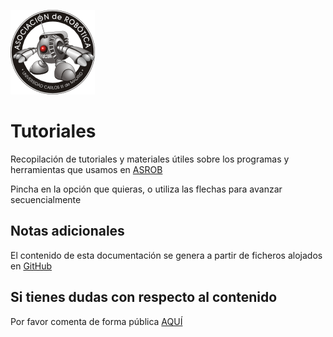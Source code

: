 [![asrob-uc3m logo](assets/asrob-135x135.png)](http://asrob.uc3m.es)

# Tutoriales

Recopilación de tutoriales y materiales útiles sobre los programas y herramientas que usamos en [ASROB](http://asrob.uc3m.es)

Pincha en la opción que quieras, o utiliza las flechas para avanzar secuencialmente

## Notas adicionales

El contenido de esta documentación se genera a partir de ficheros alojados en [GitHub](https://github.com/asrob-uc3m/tutoriales)

## Si tienes dudas con respecto al contenido

Por favor comenta de forma pública [AQUÍ](https://github.com/asrob-uc3m/tutoriales/issues/new)
